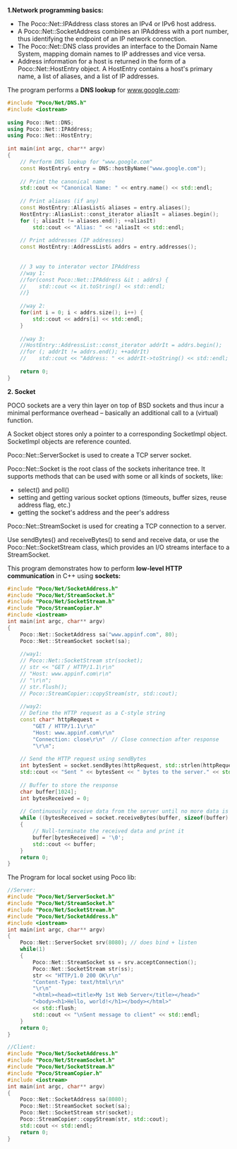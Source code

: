 **1.Network programming basics:**

- The Poco::Net::IPAddress class stores an IPv4 or IPv6 host address.
- A Poco::Net::SocketAddress combines an IPAddress with a port number, thus identifying the endpoint of an IP network connection.
- The Poco::Net::DNS class provides an interface to the Domain Name System, mapping domain names to IP addresses and vice versa.
- Address information for a host is returned in the form of a Poco::Net::HostEntry object. A HostEntry contains a host's primary name, a list of aliases, and a list of IP addresses.

The program performs a **DNS lookup** for www.google.com:
```c++
#include "Poco/Net/DNS.h"
#include <iostream>
 
using Poco::Net::DNS;
using Poco::Net::IPAddress;
using Poco::Net::HostEntry;
 
int main(int argc, char** argv)
{
    // Perform DNS lookup for "www.google.com"
    const HostEntry& entry = DNS::hostByName("www.google.com");
     
    // Print the canonical name
    std::cout << "Canonical Name: " << entry.name() << std::endl;
     
    // Print aliases (if any)
    const HostEntry::AliasList& aliases = entry.aliases();
    HostEntry::AliasList::const_iterator aliasIt = aliases.begin();
    for (; aliasIt != aliases.end(); ++aliasIt)
        std::cout << "Alias: " << *aliasIt << std::endl;
     
    // Print addresses (IP addresses)
    const HostEntry::AddressList& addrs = entry.addresses();
     
 
    // 3 way to interator vector IPAddress
    //way 1:
    //for(const Poco::Net::IPAddress &it : addrs) {
    //    std::cout << it.toString() << std::endl;
    //}
     
    //way 2:
    for(int i = 0; i < addrs.size(); i++) {
        std::cout << addrs[i] << std::endl;
    }
     
    //way 3:
    //HostEntry::AddressList::const_iterator addrIt = addrs.begin();
    //for (; addrIt != addrs.end(); ++addrIt)
    //    std::cout << "Address: " << addrIt->toString() << std::endl;
 
    return 0;
}
```
**2. Socket**

POCO sockets are a very thin layer on top of BSD sockets and thus incur a minimal performance overhead – basically an additional call to a (virtual) function.

A Socket object stores only a pointer to a corresponding SocketImpl object. SocketImpl objects are reference counted. 

Poco::Net::ServerSocket is used to create a TCP server socket.

Poco::Net::Socket is the root class of the sockets inheritance tree. It supports methods that can be used with some or all kinds of sockets, like:

- select() and poll()
- setting and getting various socket options (timeouts, buffer sizes, reuse address flag, etc.)
- getting the socket's address and the peer's address

Poco::Net::StreamSocket is used for creating a TCP connection to a server.

Use sendBytes() and receiveBytes() to send and receive data, or use the Poco::Net::SocketStream class, which provides an I/O streams interface to a StreamSocket.

This program demonstrates how to perform **low-level HTTP communication** in C++ using **sockets:**
```c++
#include "Poco/Net/SocketAddress.h"
#include "Poco/Net/StreamSocket.h"
#include "Poco/Net/SocketStream.h"
#include "Poco/StreamCopier.h"
#include <iostream>
int main(int argc, char** argv)
{
    Poco::Net::SocketAddress sa("www.appinf.com", 80);
    Poco::Net::StreamSocket socket(sa);
 
    //way1:
    // Poco::Net::SocketStream str(socket);
    // str << "GET / HTTP/1.1\r\n"
    // "Host: www.appinf.com\r\n"
    // "\r\n";
    // str.flush();
    // Poco::StreamCopier::copyStream(str, std::cout);
 
    //way2:
    // Define the HTTP request as a C-style string
    const char* httpRequest = 
        "GET / HTTP/1.1\r\n"
        "Host: www.appinf.com\r\n"
        "Connection: close\r\n"  // Close connection after response
        "\r\n";
     
    // Send the HTTP request using sendBytes
    int bytesSent = socket.sendBytes(httpRequest, std::strlen(httpRequest));
    std::cout << "Sent " << bytesSent << " bytes to the server." << std::endl;
 
    // Buffer to store the response
    char buffer[1024];
    int bytesReceived = 0;
 
    // Continuously receive data from the server until no more data is available
    while ((bytesReceived = socket.receiveBytes(buffer, sizeof(buffer) - 1)) > 0)
    {
        // Null-terminate the received data and print it
        buffer[bytesReceived] = '\0';
        std::cout << buffer;
    }
    return 0;
}
```


The Program for local socket using Poco lib:
```c++
//Server:
#include "Poco/Net/ServerSocket.h"
#include "Poco/Net/StreamSocket.h"
#include "Poco/Net/SocketStream.h"
#include "Poco/Net/SocketAddress.h"
#include <iostream>
int main(int argc, char** argv)
{
    Poco::Net::ServerSocket srv(8080); // does bind + listen
    while(1)
    {
        Poco::Net::StreamSocket ss = srv.acceptConnection();
        Poco::Net::SocketStream str(ss);
        str << "HTTP/1.0 200 OK\r\n"
        "Content-Type: text/html\r\n"
        "\r\n"
        "<html><head><title>My 1st Web Server</title></head>"
        "<body><h1>Hello, world!</h1></body></html>"
        << std::flush;
        std::cout << "\nSent message to client" << std::endl;
    }
    return 0;
}

//Client:
#include "Poco/Net/SocketAddress.h"
#include "Poco/Net/StreamSocket.h"
#include "Poco/Net/SocketStream.h"
#include "Poco/StreamCopier.h"
#include <iostream>
int main(int argc, char** argv)
{
    Poco::Net::SocketAddress sa(8080);
    Poco::Net::StreamSocket socket(sa);
    Poco::Net::SocketStream str(socket);
    Poco::StreamCopier::copyStream(str, std::cout);
    std::cout << std::endl;
    return 0;
}
```

